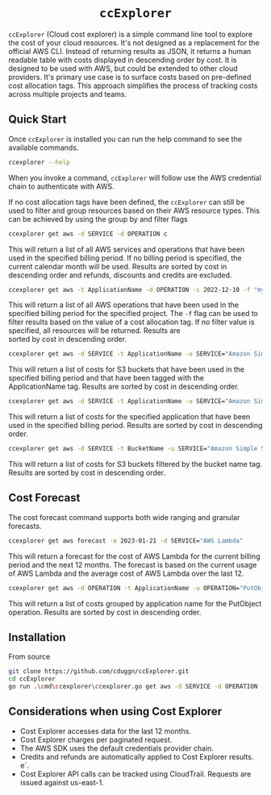 
<h1 align="center"><code>ccExplorer</code></h1>

`ccExplorer` (Cloud cost explorer) is a simple command line tool to explore the 
cost of your cloud resources. It's not 
designed as a replacement for the official AWS CLI. Instead of returning 
results as JSON, it returns a human readable table with costs displayed in 
descending order by cost.
It is designed to be used with AWS, but could be extended to other cloud providers. It's primary 
use case is to surface costs based on pre-defined 
cost allocation tags. 
This approach simplifies the process of tracking costs across multiple projects and teams.   



Quick Start
-----------

Once `ccExplorer` is installed you can run the help command to see the 
available commands.

```sh
ccexplorer --help
```
When you invoke a command, `ccExplorer` will follow use the AWS 
credential chain to authenticate with AWS.

If no cost allocation tags have been defined, the  `ccExplorer` can still be 
used to 
filter and group resources based on their 
AWS resource types. This can be achieved by using the group by and filter 
flags 

```sh
ccexplorer get aws -d SERVICE -d OPERATION c
```

This will return a list of all AWS services and operations that have been
used in the specified billing period. If no billing period is specified, the
current calendar month will be used. Results are sorted by cost in 
descending order and refunds, discounts and credits are excluded.

```sh
ccexplorer get aws -t ApplicationName -d OPERATION -s 2022-12-10 -f "my-project"
```
This will return a list of all AWS operations that have been used in the 
specified billing period for the specified project. The `-f` flag can be
used to filter results based on the value of a cost allocation tag. If no 
filter value is specified, all resources will be returned. Results are  
sorted by cost in descending order.

```sh
ccexplorer get aws -d SERVICE -t ApplicationName -u SERVICE="Amazon Simple Storage Service"  -c
```

This will return a list of costs for S3 buckets that have been used in the
specified billing period and that have been tagged with the ApplicationName
tag. Results are sorted by cost in descending order.

```sh
ccexplorer get aws -d SERVICE -t ApplicationName -u SERVICE="Amazon Simple Storage Service"  -c -f "my-application"
```

This will return a list of costs for the specified application that have
been used in the specified billing period. Results are sorted by cost in
descending order.

```sh
ccexplorer get aws -d SERVICE -t BucketName -u SERVICE="Amazon Simple Storage"
```

This will return a list of costs for S3 buckets filtered by the bucket name
tag. Results are sorted by cost in descending order.


Cost Forecast
-------------

The cost forecast command supports both wide ranging and granular forecasts.

```sh 
ccexplorer get aws forecast -e 2023-01-21 -d SERVICE="AWS Lambda"
```

This will return a forecast for the cost of AWS Lambda for the current 
billing period and the next 12 months. The forecast is based on the current
usage of AWS Lambda and the average cost of AWS Lambda over the last 12.


```sh 
ccexplorer get aws -d OPERATION -t ApplicationName -u OPERATION="PutObject"  -c
```

This will return a list of costs grouped by application name for the
PutObject operation. Results are sorted by cost in descending order.


Installation
------------

From source
    
```sh
git clone https://github.com/cduggn/ccExplorer.git
cd ccExplorer
go run .\cmd\ccexplorer\ccexplorer.go get aws -d SERVICE -d OPERATION -u SERVICE="Amazon DynamoDB"  -c
```


## Considerations when using Cost Explorer

- Cost Explorer accesses data for the last 12 months.
- Cost Explorer charges per paginated request.
- The AWS SDK uses the default credentials provider chain.
- Credits and refunds are automatically applied to Cost Explorer results. e`.
- Cost Explorer API calls can be tracked using CloudTrail. Requests are issued against us-east-1.
